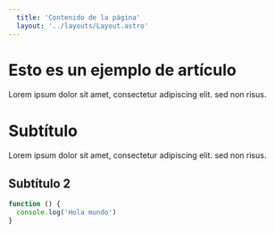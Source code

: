 ```yaml
---
  title: 'Contenido de la página'
  layout: '../layouts/Layout.astro'
---
```

# Esto es un ejemplo de artículo

Lorem ipsum dolor sit amet, consectetur adipiscing elit. sed non risus.

# Subtítulo

Lorem ipsum dolor sit amet, consectetur adipiscing elit. sed non risus.

## Subtítulo 2

```javascript
function () {
  console.log('Hola mundo')
}
```
